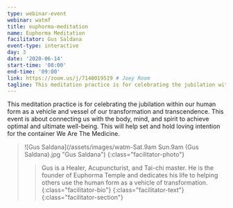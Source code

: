 ```yaml
---
type: webinar-event
webinar: watmf
title: euphorma-meditation
name: Euphorma Meditation
facilitator: Gus Saldana
event-type: interactive
day: 3
date: '2020-06-14'
start-time: '08:00'
end-time: '09:00'
link: https://zoom.us/j/7140019519 # Joey Room
tagline: This meditation practice is for celebrating the jubilation within our human form as a vehicle and vessel of our transformation and transcendence.
---
```


This meditation practice is for celebrating the jubilation within our human form as a vehicle and vessel of our transformation and transcendence. This event is about connecting us with the body, mind, and spirit to achieve optimal and ultimate well-being. This will help set and hold loving intention for the container We Are The Medicine.

> ![Gus Saldana](/assets/images/watm-Sat.9am Sun.9am (Gus Saldana).jpg "Gus Saldana")
> {:class="facilitator-photo"}
>
> > Gus is a Healer, Acupuncturist, and Tai-chi master. He is the founder of Euphorma Temple and dedicates his life to helping others use the human form as a vehicle of transformation.
> > {:class="facilitator-bio"}
> {:class="facilitator-text"}
{:class="facilitator-section"}
